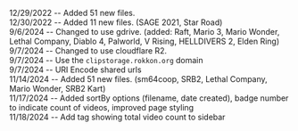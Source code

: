 12/29/2022 -- Added 51 new files.  
12/30/2022 -- Added 11 new files. (SAGE 2021, Star Road)  
9/6/2024 -- Changed to use gdrive. (added: Raft, Mario 3, Mario Wonder, Lethal Company, Diablo 4, Palworld, V Rising, HELLDIVERS 2, Elden Ring)  
9/7/2024 -- Changed to use cloudflare R2.  
9/7/2024 -- Use the `clipstorage.rokkon.org` domain  
9/7/2024 -- URI Encode shared urls  
11/14/2024 -- Added 51 new files. (sm64coop, SRB2, Lethal Company, Mario Wonder, SRB2 Kart)  
11/17/2024 -- Added sortBy options (filename, date created), badge number to indicate count of videos, improved page styling  
11/18/2024 -- Add tag showing total video count to sidebar  